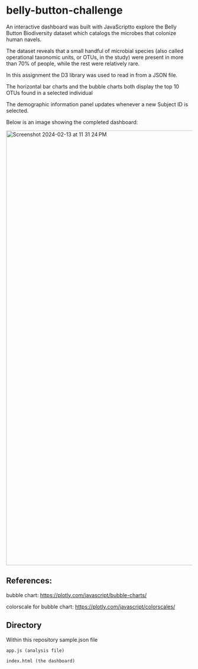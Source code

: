 # belly-button-challenge

An interactive dashboard was built with JavaScriptto explore the Belly Button Biodiversity dataset which catalogs the microbes that colonize human navels.

The dataset reveals that a small handful of microbial species (also called operational taxonomic units, or OTUs, in the study) were present in more than 70% of people, while the rest were relatively rare.

In this assignment the D3 library was used to read in from a JSON file.

The horizontal bar charts and the bubble charts both display the top 10 OTUs found in a selected individual

The demographic information panel updates whenever a new Subject ID is selected.

Below is an image showing the completed dashboard:


<img width="1172" alt="Screenshot 2024-02-13 at 11 31 24 PM" src="https://github.com/Nalchamp/belly-button-challenge/assets/145158606/6d398dbb-174f-44c9-a59d-5dbb29995a92">


## References:

bubble chart: https://plotly.com/javascript/bubble-charts/

colorscale for bubble chart: https://plotly.com/javascript/colorscales/

## Directory

Within this repository
    sample.json file
    
    app.js (analysis file)
    
    index.html (the dashboard)


